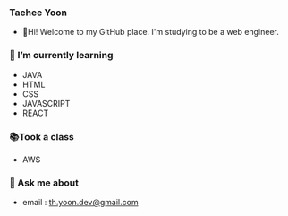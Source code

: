 ### Taehee Yoon
* :wave:Hi! Welcome to my GitHub place. I'm studying to be a web engineer.

### 🌱 I’m currently learning
* JAVA   
* HTML   
* CSS   
* JAVASCRIPT   
* REACT   

### :books:Took a class
* AWS   


### 💬 Ask me about
* email : th.yoon.dev@gmail.com

<!--
**thyoondev/thyoondev** is a ✨ _special_ ✨ repository because its `README.md` (this file) appears on your GitHub profile.

Here are some ideas to get you started:

- 🔭 I’m currently working on ...
- 🌱 I’m currently learning ...
- 👯 I’m looking to collaborate on ...
- 🤔 I’m looking for help with ...
- 💬 Ask me about ...
- 📫 How to reach me: ...
- 😄 Pronouns: ...
- ⚡ Fun fact: ...
-->
